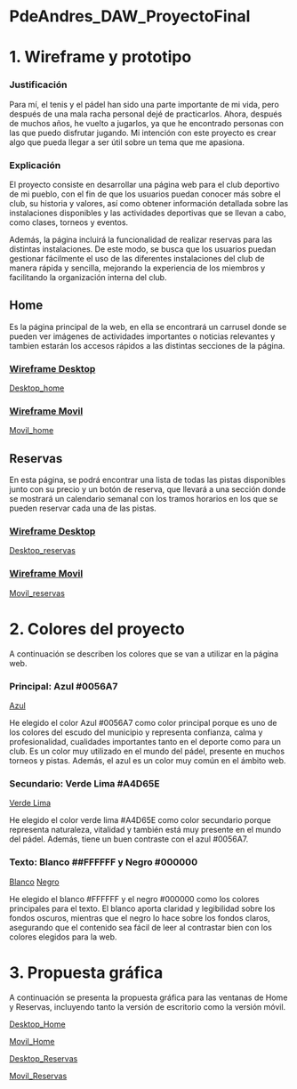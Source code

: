 # PdeAndres_DAW_ProyectoFinal

# 1. Wireframe y prototipo

### Justificación

Para mí, el tenis y el pádel han sido una parte importante de mi vida, pero después de una mala racha personal dejé de practicarlos. Ahora, después de muchos años, he vuelto a jugarlos, ya que he encontrado personas con las que puedo disfrutar jugando. Mi intención con este proyecto es crear algo que pueda llegar a ser útil sobre un tema que me apasiona.

### Explicación

El proyecto consiste en desarrollar una página web para el club deportivo de mi pueblo, con el fin de que los usuarios puedan conocer más sobre el club, su historia y valores, así como obtener información detallada sobre las instalaciones disponibles y las actividades deportivas que se llevan a cabo, como clases, torneos y eventos.

Además, la página incluirá la funcionalidad de realizar reservas para las distintas instalaciones. De este modo, se busca que los usuarios puedan gestionar fácilmente el uso de las diferentes instalaciones del club de manera rápida y sencilla, mejorando la experiencia de los miembros y facilitando la organización interna del club.

## Home

Es la página principal de la web, en ella se encontrará un carrusel donde se pueden ver imágenes de actividades importantes o noticias relevantes y tambien estarán los accesos rápidos a las distintas secciones de la página.

### <u>Wireframe Desktop</u>

[Desktop_home](./img/readme-imagenes/Wireframe_Desktop_Home.png)

### <u>Wireframe Movil</u>

[Movil_home](./img/readme-imagenes/Wireframe_Movil_Home.png)

## Reservas

En esta página, se podrá encontrar una lista de todas las pistas disponibles junto con su precio y un botón de reserva, que llevará a una sección donde se mostrará un calendario semanal con los tramos horarios en los que se pueden reservar cada una de las pistas.

### <u>Wireframe Desktop</u>

[Desktop_reservas](./img/readme-imagenes/Wireframe_Desktop_Reservas.png)

### <u>Wireframe Movil</u>

[Movil_reservas](./img/readme-imagenes/Wireframe_Movil_Reservas.png)

# 2. Colores del proyecto

A continuación se describen los colores que se van a utilizar en la página web.

### Principal: Azul #0056A7

[Azul](./img/readme-imagenes/Azul.png)

He elegido el color Azul #0056A7 como color principal porque es uno de los colores del escudo del municipio y representa confianza, calma y profesionalidad, cualidades importantes tanto en el deporte como para un club. Es un color muy utilizado en el mundo del pádel, presente en muchos torneos y pistas. Además, el azul es un color muy común en el ámbito web.

### Secundario: Verde Lima #A4D65E

[Verde Lima](./img/readme-imagenes/Verde-Lima.png)

He elegido el color verde lima #A4D65E como color secundario porque representa naturaleza, vitalidad y también está muy presente en el mundo del pádel. Además, tiene un buen contraste con el azul #0056A7.

### Texto: Blanco ##FFFFFF y Negro #000000

[Blanco](./img/readme-imagenes/Blanco.png)
[Negro](./img/readme-imagenes/Negro.png)

He elegido el blanco #FFFFFF y el negro #000000 como los colores principales para el texto. El blanco aporta claridad y legibilidad sobre los fondos oscuros, mientras que el negro lo hace sobre los fondos claros, asegurando que el contenido sea fácil de leer al contrastar bien con los colores elegidos para la web.

# 3. Propuesta gráfica

A continuación se presenta la propuesta gráfica para las ventanas de Home y Reservas, incluyendo tanto la versión de escritorio como la versión móvil.

[Desktop_Home](./img/readme-imagenes/Pg_Desktop_Home.png)

[Movil_Home](./img/readme-imagenes/Pg_Movil_Home.png)

[Desktop_Reservas](./img/readme-imagenes/Pg_Desktop_Reservas.png)

[Movil_Reservas](./img/readme-imagenes/Pg_Movil_Reservas.png)
